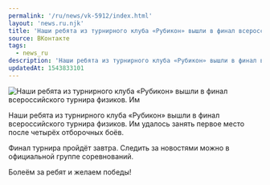 ```yaml
---
permalink: '/ru/news/vk-5912/index.html'
layout: 'news.ru.njk'
title: 'Наши ребята из турнирного клуба «Рубикон» вышли в финал всероссийского турнира физиков.'
source: ВКонтакте
tags:
  - news_ru
description: 'Наши ребята из турнирного клуба «Рубикон» вышли в финал всероссийского турнира физиков.'
updatedAt: 1543833101
---
```

![Наши ребята из турнирного клуба «Рубикон» вышли в финал всероссийского турнира физиков. Им](https://sun9-30.userapi.com/impf/c851020/v851020416/5bb13/VFozLjEBFEs.jpg?size=930x332&quality=96&proxy=1&sign=fd1726a5e722e77b97589cacabd8c21e&c_uniq_tag=sKMg6ol2YjUutIau53UhdrAaIroondhS3qMG5TVY-7I&type=album)

Наши ребята из турнирного клуба «Рубикон» вышли в финал всероссийского турнира физиков. Им удалось занять первое место после четырёх отборочных боёв.

Финал турнира пройдёт завтра. Следить за новостями можно в официальной группе соревнований.

Болеём за ребят и желаем победы!
